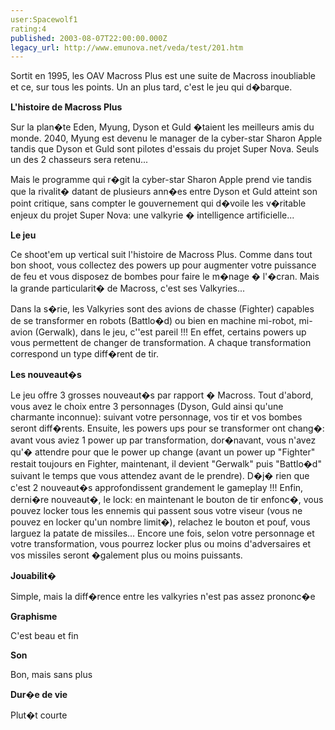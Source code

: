 ```yaml
---
user:Spacewolf1
rating:4
published: 2003-08-07T22:00:00.000Z
legacy_url: http://www.emunova.net/veda/test/201.htm
---
```

Sortit en 1995, les OAV Macross Plus est une suite de Macross inoubliable et ce, sur tous les points. Un an plus tard, c'est le jeu qui d�barque.  

  

**L'histoire de Macross Plus**  

Sur la plan�te Eden, Myung, Dyson et Guld �taient les meilleurs amis du monde. 2040, Myung est devenu le manager de la cyber-star Sharon Apple tandis que Dyson et Guld sont pilotes d'essais du projet Super Nova. Seuls un des 2 chasseurs sera retenu...  

Mais le programme qui r�git la cyber-star Sharon Apple prend vie tandis que la rivalit� datant de plusieurs ann�es entre Dyson et Guld atteint son point critique, sans compter le gouvernement qui d�voile les v�ritable enjeux du projet Super Nova: une valkyrie � intelligence artificielle...  

  

**Le jeu**  

Ce shoot'em up vertical suit l'histoire de Macross Plus. Comme dans tout bon shoot, vous collectez des powers up pour augmenter votre puissance de feu et vous disposez de bombes pour faire le m�nage � l'�cran. Mais la grande particularit� de Macross, c'est ses Valkyries...  

Dans la s�rie, les Valkyries sont des avions de chasse (Fighter) capables de se transformer en robots (Battlo�d) ou bien en machine mi-robot, mi-avion (Gerwalk), dans le jeu, c''est pareil !!! En effet, certains powers up vous permettent de changer de transformation. A chaque transformation correspond un type diff�rent de tir.  

  

**Les nouveaut�s**  

Le jeu offre 3 grosses nouveaut�s par rapport � Macross. Tout d'abord, vous avez le choix entre 3 personnages (Dyson, Guld ainsi qu'une charmante inconnue): suivant votre personnage, vos tir et vos bombes seront diff�rents. Ensuite, les powers ups pour se transformer ont chang�: avant vous aviez 1 power up par transformation, dor�navant, vous n'avez qu'� attendre pour que le power up change (avant un power up "Fighter" restait toujours en Fighter, maintenant, il devient "Gerwalk" puis "Battlo�d" suivant le temps que vous attendez avant de le prendre). D�j� rien que c'est 2 nouveaut�s approfondissent grandement le gameplay !!! Enfin, derni�re nouveaut�, le lock: en maintenant le bouton de tir enfonc�, vous pouvez locker tous les ennemis qui passent sous votre viseur (vous ne pouvez en locker qu'un nombre limit�), relachez le bouton et pouf, vous larguez la patate de missiles... Encore une fois, selon votre personnage et votre transformation, vous pourrez locker plus ou moins d'adversaires et vos missiles seront �galement plus ou moins puissants.  

  

  

**Jouabilit�**  

Simple, mais la diff�rence entre les valkyries n'est pas assez prononc�e  

**Graphisme**  

C'est beau et fin  

**Son**  

Bon, mais sans plus  

**Dur�e de vie**  

Plut�t courte